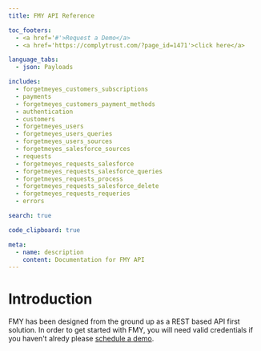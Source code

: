 ```yaml
---
title: FMY API Reference

toc_footers:
  - <a href='#'>Request a Demo</a>
  - <a href='https://complytrust.com/?page_id=1471'>click here</a>

language_tabs:
  - json: Payloads

includes:
  - forgetmeyes_customers_subscriptions
  - payments
  - forgetmeyes_customers_payment_methods
  - authentication
  - customers
  - forgetmeyes_users
  - forgetmeyes_users_queries
  - forgetmeyes_users_sources
  - forgetmeyes_salesforce_sources
  - requests
  - forgetmeyes_requests_salesforce
  - forgetmeyes_requests_salesforce_queries
  - forgetmeyes_requests_process
  - forgetmeyes_requests_salesforce_delete
  - forgetmeyes_requests_requeries
  - errors

search: true

code_clipboard: true

meta:
  - name: description
    content: Documentation for FMY API
---
```


# Introduction

FMY has been designed from the ground up as a REST based API first solution. In order to get started with FMY, you will need valid credentials if you haven't alredy please [schedule a demo](https://complytrust.com/?page_id=1471').
